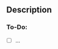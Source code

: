 ## Description
<!-- Please include a summary of the changes and the related issue. -->
### To-Do:
- [ ] ...
